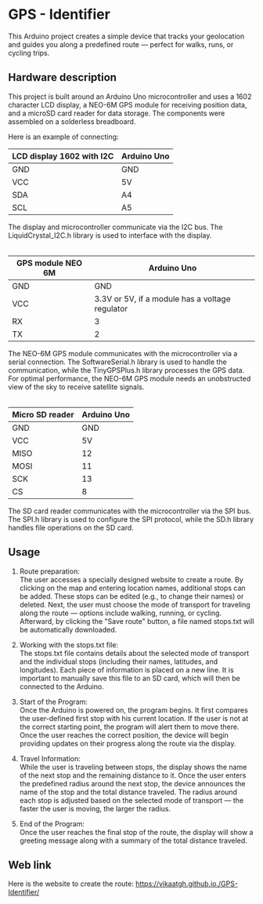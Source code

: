 # GPS - Identifier 
This Arduino project creates a simple device that tracks your geolocation and guides you along a predefined route — perfect for walks, runs, or cycling trips.

## Hardware description
This project is built around an Arduino Uno microcontroller and uses a 1602 character LCD display, a NEO-6M GPS module for receiving position data, and a microSD card reader for data storage. The components were assembled on a solderless breadboard.

Here is an example of connecting:

| LCD display 1602 with I2C | Arduino Uno |
|---------------------------|-------------|
| GND           |  GND|
|VCC|5V|
|SDA|A4|
|SCL|A5|

The display and microcontroller communicate via the I2C bus. The LiquidCrystal_I2C.h library is used to interface with the display.<br><br>



|GPS module NEO 6M|Arduino Uno|
|-----------------|-----------|
|GND|GND|
|VCC| 3.3V or 5V, if a module has a voltage regulator|
|RX|3|
|TX|2|

The NEO-6M GPS module communicates with the microcontroller via a serial connection. The SoftwareSerial.h library is used to handle the communication, while the TinyGPSPlus.h library processes the GPS data. For optimal performance, the NEO-6M GPS module needs an unobstructed view of the sky to receive satellite signals.<br><br>



| Micro SD reader| Arduino Uno|
|----------------|------------|
|GND|GND|
|VCC|5V|
|MISO|12|
|MOSI|11|
|SCK|13|
|CS|8|

The SD card reader communicates with the microcontroller via the SPI bus. The SPI.h library is used to configure the SPI protocol, while the SD.h library handles file operations on the SD card.

## Usage

1. Route preparation:<br>
The user accesses a specially designed website to create a route. By clicking on the map and entering location names, additional stops can be added. These stops can be edited (e.g., to change their names) or deleted. Next, the user must choose the mode of transport for traveling along the route — options include walking, running, or cycling. Afterward, by clicking the "Save route" button, a file named stops.txt will be automatically downloaded.

2. Working with the stops.txt file:<br>
The stops.txt file contains details about the selected mode of transport and the individual stops (including their names, latitudes, and longitudes). Each piece of information is placed on a new line. It is important to manually save this file to an SD card, which will then be connected to the Arduino.

3. Start of the Program:<br>
Once the Arduino is powered on, the program begins. It first compares the user-defined first stop with his current location. If the user is not at the correct starting point, the program will alert them to move there. Once the user reaches the correct position, the device will begin providing updates on their progress along the route via the display.

4. Travel Information: <br>
While the user is traveling between stops, the display shows the name of the next stop and the remaining distance to it. Once the user enters the predefined radius around the next stop, the device announces the name of the stop and the total distance traveled. The radius around each stop is adjusted based on the selected mode of transport — the faster the user is moving, the larger the radius.

5. End of the Program:<br>
Once the user reaches the final stop of the route, the display will show a greeting message along with a summary of the total distance traveled.

## Web link
Here is the website to create the route: https://vikaatgh.github.io./GPS-Identifier/
